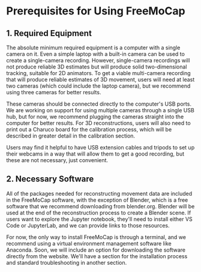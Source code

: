 # Prerequisites for Using FreeMoCap

## 1. Required Equipment

The absolute minimum required equipment is a computer with a single camera on it. Even a simple laptop with a built-in camera can be used to create a single-camera recording. However, single-camera recordings will not produce reliable 3D estimates but will produce solid two-dimensional tracking, suitable for 2D animators. To get a viable multi-camera recording that will produce reliable estimates of 3D movement, users will need at least two cameras (which could include the laptop camera), but we recommend using three cameras for better results.

These cameras should be connected directly to the computer's USB ports. We are working on support for using multiple cameras through a single USB hub, but for now, we recommend plugging the cameras straight into the computer for better results. For 3D reconstructions, users will also need to print out a Charuco board for the calibration process, which will be described in greater detail in the calibration section.

Users may find it helpful to have USB extension cables and tripods to set up their webcams in a way that will allow them to get a good recording, but these are not necessary, just convenient.

## 2. Necessary Software

All of the packages needed for reconstructing movement data are included in the FreeMoCap software, with the exception of Blender, which is a free software that we recommend downloading from blender.org. Blender will be used at the end of the reconstruction process to create a Blender scene. If users want to explore the Jupyter notebook, they'll need to install either VS Code or JupyterLab, and we can provide links to those resources.

For now, the only way to install FreeMoCap is through a terminal, and we recommend using a virtual environment management software like Anaconda. Soon, we will include an option for downloading the software directly from the website. We'll have a section for the installation process and standard troubleshooting in another section.
